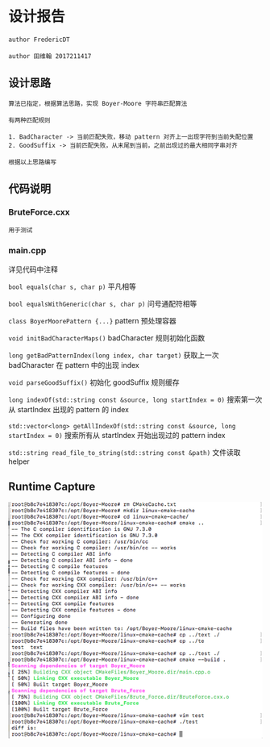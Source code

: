 # 设计报告

    author FredericDT

    author 田维翰 2017211417

## 设计思路

    算法已指定，根据算法思路，实现 Boyer-Moore 字符串匹配算法

    有两种匹配规则

    1. BadCharacter -> 当前匹配失败，移动 pattern 对齐上一出现字符到当前失配位置
    2. GoodSuffix -> 当前匹配失败，从末尾到当前，之前出现过的最大相同字串对齐

    根据以上思路编写

## 代码说明
### BruteForce.cxx
    用于测试
### main.cpp  
详见代码中注释

`bool equals(char s, char p)` 平凡相等

`bool equalsWithGeneric(char s, char p)` 问号通配符相等

`class BoyerMoorePattern {...}` pattern 预处理容器

`void initBadCharacterMaps()`  badCharacter 规则初始化函数

`long getBadPatternIndex(long index, char target)`  获取上一次 badCharacter 在 pattern 中的出现 index

`void parseGoodSuffix()` 初始化 goodSuffix 规则缓存

`long indexOf(std::string const &source, long startIndex = 0)` 搜索第一次从 startIndex 出现的 pattern 的 index

`std::vector<long> getAllIndexOf(std::string const &source, long startIndex = 0)` 搜索所有从 startIndex 开始出现过的 pattern index

`std::string read_file_to_string(std::string const &path)` 文件读取 helper

## Runtime Capture
![Runtime Capture](Capture.png)

